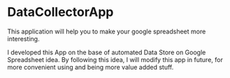 # DataCollectorApp
This application will help you to make your google spreadsheet more interesting. 

I developed this App on the base of automated Data Store on Google Spreadsheet idea. By following this idea, I will modify this app in future, for more convenient using and being more value added stuff. 

